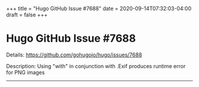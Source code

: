 +++
title = "Hugo GitHub Issue #7688"
date = 2020-09-14T07:32:03-04:00
draft = false
+++
# Hugo GitHub Issue #7688

Details: <https://github.com/gohugoio/hugo/issues/7688>

Description: Using "with" in conjunction with .Exif produces runtime error for PNG images

---

